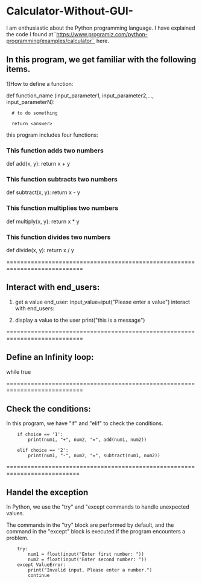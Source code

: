 # Calculator-Without-GUI-
I am enthusiastic about the Python programming language. I have explained the code I found at¨https://www.programiz.com/python-programming/examples/calculator¨ here.
## In this program, we get familiar with the following items.
1)How to define a function:
  
  
  def  function_name (input_parameter1, input_parameter2,..., input_parameterN):
      
      # to do something 
    
      return <answer> 
this program includes four functions:
  ### This function adds two numbers
  def add(x, y):
      return x + y
  
  ### This function subtracts two numbers
  def subtract(x, y):
      return x - y
  
  ### This function multiplies two numbers
  def multiply(x, y):
      return x * y
  
  ### This function divides two numbers
  def divide(x, y):
      return x / y

============================================================================

## Interact with end_users:
1) get a value end_user:
    input_value=iput("Please enter a value")
   interact with end_users:

3) display a value to the user
   print("this is a message")

============================================================================
## Define an Infinity loop:
  while true

============================================================================

## Check the conditions: 
In this program, we have "if" and "elif" to check the conditions.

        if choice == '1':
            print(num1, "+", num2, "=", add(num1, num2))

        elif choice == '2':
            print(num1, "-", num2, "=", subtract(num1, num2))

===========================================================================

## Handel the exception
In Python, we use the "try" and "except commands to handle unexpected values.

The commands in the "try" block are performed by default, and the command in the "except" block is executed if the program encounters a problem.

        try:
            num1 = float(input("Enter first number: "))
            num2 = float(input("Enter second number: "))
        except ValueError:
            print("Invalid input. Please enter a number.")
            continue
